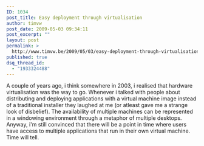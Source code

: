 ```yaml
---
ID: 1034
post_title: Easy deployment through virtualisation
author: timvw
post_date: 2009-05-03 09:34:11
post_excerpt: ""
layout: post
permalink: >
  http://www.timvw.be/2009/05/03/easy-deployment-through-virtualisation/
published: true
dsq_thread_id:
  - "1933324488"
---
```

<p>A couple of years ago, i think somewhere in 2003, i realised that hardware virtualisation was the way to go. Whenever i talked with people about distributing and deploying applications with a virtual machine image instead of a traditional installer they laughed at me (or atleast gave me a strange look of disbelief). The availability of multiple machines can be represented in a windowing environment through a metaphor of multiple desktops. Anyway, i'm still convinced that there will be a point in time where users have access to multiple applications that run in their own virtual machine. Time will tell.</p>